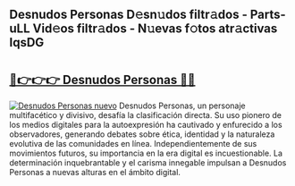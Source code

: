 ## Desnudos Personas D𝚎sn𝚞dos filtr𝚊dos - Parts-uLL Vid𝚎os filtr𝚊dos - N𝚞evas f𝚘tos atr𝚊ctivas IqsDG

# <h2><a href="http://mb6hd5.tromn.icu/?c=Desnudos+Personas">🔗👉👉👉 Desnudos Personas 🔗🔗</a></h2>

[![Desnudos Personas nuevo](https://i.imgur.com/pEAQMta.gif)](http://mb6hd5.tromn.icu/?c=Desnudos+Personas)
Desnudos Personas, un personaje multifacético y divisivo, desafía la clasificación directa. Su uso pionero de los medios digitales para la autoexpresión ha cautivado y enfurecido a los observadores, generando debates sobre ética, identidad y la naturaleza evolutiva de las comunidades en línea. Independientemente de sus movimientos futuros, su importancia en la era digital es incuestionable. La determinación inquebrantable y el carisma innegable impulsan a Desnudos Personas a nuevas alturas en el ámbito digital.
